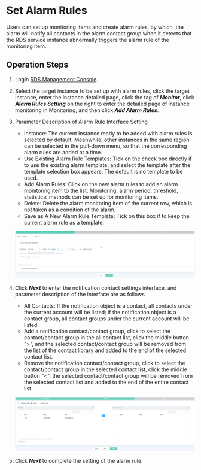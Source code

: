 # Set Alarm Rules
Users can set up monitoring items and create alarm rules, by which, the alarm will notify all contacts in the alarm contact group when it detects that the RDS service instance abnormally triggers the alarm rule of the monitoring item.

## Operation Steps
1. Login [RDS Management Console](https://rds-console.jdcloud.com/database).
2. Select the target instance to be set up with alarm rules, click the target instance, enter the instance detailed page, click the tag of ***Monitor***, click ***Alarm Rules Setting*** on the right to enter the detailed page of instance monitoring in Monitoring, and then click ***Add Alarm Rules***.
3. Parameter Description of Alarm Rule Interface Setting
    * Instance: The current instance ready to be added with alarm rules is selected by default. Meanwhile, other instances in the same region can be selected in the pull-down menu, so that the corresponding alarm rules are added at a time.
    * Use Existing Alarm Rule Templates: Tick on the check box directly if to use the existing alarm template, and select the template after the template selection box appears. The default is no template to be used.
    * Add Alarm Rules: Click on the new alarm rules to add an alarm monitoring item to the list. Monitoring, alarm period, threshold, statistical methods can be set up for monitoring items.
    * Delete: Delete the alarm monitoring item of the current row, which is not taken as a condition of the alarm.
    * Save as A New Alarm Rule Template: Tick on this box if to keep the current alarm rule as a template.

    ![image](../../../../../image/RDS/1109_15.jpg)

4. Click ***Next*** to enter the notification contact settings interface, and parameter description of the interface are as follows
    * All Contacts: If the notification object is a contact, all contacts under the current account will be listed; if the notification object is a contact group, all contact groups under the current account will be listed.
    * Add a notification contact/contact group, click to select the contact/contact group in the all contact list, click the middle button ">", and the selected contact/contact group will be removed from the list of the contact library and added to the end of the selected contact list.
    * Remove the notification contact/contact group, click to select the contact/contact group in the selected contact list, click the middle button "<", the selected contact/contact group will be removed from the selected contact list and added to the end of the entire contact list.
    
    ![image](../../../../../image/RDS/1109_16.jpg)

5. Click ***Next*** to complete the setting of the alarm rule.
